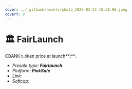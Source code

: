 ```yaml
---
cover: ../.gitbook/assets/photo_2023-03-23 15.38.06.jpeg
coverY: 0
---
```


# 🏛 FairLaunch

CBANK t_oken price at launch**:**_

* _Presale type: **Fairlaunch**_
* _Platform: **PinkSale**_
* _Link:_
* _Softcap:_
